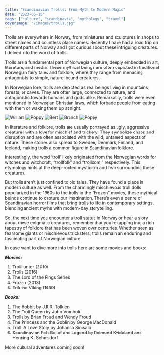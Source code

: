 ```yaml
---
title: "Scandinavian Trolls: From Myth to Modern Magic"
date: "2023-05-15"
tags: ["culture", "scandinavia", "mythology", "travel"]
coverImage: "/images/trolls.jpg"
---
```


Trolls are everywhere in Norway, from miniatures and sculptures in shops to street names and countless place names. Recently I have had a road trip on different parts of Norway and I got curious about these intriguing creatures. I delved into the world of trolls.

Trolls are a fundamental part of Norwegian culture, deeply embedded in art, literature, and media. These mythical beings are often depicted in traditional Norwegian fairy tales and folklore, where they range from menacing antagonists to simple, nature-bound creatures.

In Norwegian lore, trolls are depicted as real beings living in mountains, forests, or caves. They are often large, connected to nature, and antagonistic towards humans and gods alike. Remarkably, trolls were even mentioned in Norwegian Christian laws, which forbade people from eating with them or waking them up at night.

<!--gallery-->
![William](/images/trolls_1.JPG)
![Poppy](/images/trolls_2.JPG)
![Bert](/images/trolls_3.JPG)
![Branch](/images/trolls_4.JPG)
![Poppy](/images/trolls_5.JPG)
<!--gallery-->

In literature and folklore, trolls are usually portrayed as ugly, aggressive creatures with a love for mischief and trickery. They symbolize chaos and disruption and are often associated with the wild, untamed aspects of nature. These stories also spread to Sweden, Denmark, Finland, and Iceland, making trolls a common figure in Scandinavian folklore.

Interestingly, the word ‘troll’ likely originated from the Norwegian words for witches and witchcraft, “trollfolk” and “trolldom,” respectively. This etymology hints at the deep-rooted mysticism and fear surrounding these creatures.

But trolls aren’t just confined to old tales. They have found a place in modern culture as well. From the charmingly mischievous troll dolls popularized in the 1960s to the trolls in the “Frozen” movies, these mythical beings continue to capture our imagination. There’s even a genre of Scandinavian horror films that bring trolls to life in contemporary settings, blending ancient myths with modern-day storytelling.

So, the next time you encounter a troll statue in Norway or hear a story about these enigmatic creatures, remember that you’re tapping into a rich tapestry of folklore that has been woven over centuries. Whether seen as fearsome giants or mischievous tricksters, trolls remain an enduring and fascinating part of Norwegian culture.

In case want to dive more into trolls here are some movies and books:

***Movies:***

1. Trollhunter (2010)
2. Trolls (2016)
3. The Lord of the Rings Series
4. Frozen (2013)
5. Erik the Viking (1989)

***Books:***

1. The Hobbit by J.R.R. Tolkien
2. The Troll Queen by John Vornholt
3. Trolls by Brian Froud and Wendy Froud
4. The Princess and the Goblin by George MacDonald
5. Troll: A Love Story by Johanna Sinisalo
6. Scandinavian Folk Belief and Legend by Reimund Kvideland and Henning K. Sehmsdorf

More cultural adventures coming soon!
